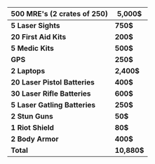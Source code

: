 

| **500 MRE's (2 crates of 250)** | **5,000$**  |
| ------------------------------- | ----------- |
| **5 Laser Sights**              | **750$**    |
| **20 First Aid Kits**           | **200$**    |
| **5 Medic Kits**                | **500$**    |
| **GPS**                         | **250$**    |
| **2 Laptops**                   | **2,400$**  |
| **20 Laser Pistol Batteries**   | **400$**    |
| **30 Laser Rifle Batteries**    | **600$**    |
| **5 Laser Gatling Batteries**   | **250$**    |
| **2 Stun Guns**                 | **50$**     |
| **1 Riot Shield**               | **80$**     |
| **2 Body Armor**                | **400$**    |
| **Total**                       | **10,880$** |
